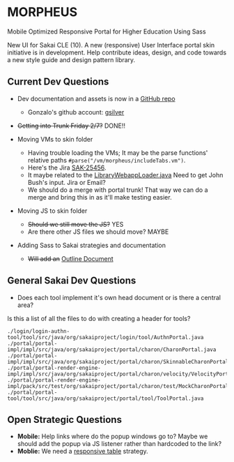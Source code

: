 # MORPHEUS
Mobile Optimized Responsive Portal for Higher Education Using Sass

New UI for Sakai CLE (10). A new (responsive) User Interface portal skin initiative is in development. Help contribute ideas, design, and code towards a new style guide  and design pattern library.

## Current Dev Questions

* Dev documentation and assets is now in a [GitHub repo](https://github.com/alienresident/sakai-portal-assets)	
	* Gonzalo's github account: [gsilver](https://github.com/gsilver)
	 		
* ~~Getting into Trunk Friday 2/7?~~ DONE!!
   
* Moving VMs to skin folder
	* Having trouble loading the VMs; It may be the parse functions' relative paths `#parse("/vm/morpheus/includeTabs.vm")`.
	* Here's the Jira [SAK-25456](https://jira.sakaiproject.org/browse/SAK-25456). 
	* It maybe related to the [LibraryWebappLoader.java](http://source.sakaiproject.org/viewsvn/portal/trunk/portal-render-engine-impl/impl/src/java/org/sakaiproject/portal/charon/velocity/LibraryWebappLoader.java?view=markup&pathrev=133274) Need to get John Bush's input. Jira or Email?
	* We should do a merge with portal trunk! That way we can do a merge and bring this in as it'll make testing easier.
	
* Moving JS to skin folder
	* ~~Should we still move the JS?~~ YES   
	* Are there other JS files we should move? MAYBE
	
* Adding Sass to Sakai strategies and documentation
	* ~~Will add an~~ [Outline Document](https://github.com/alienresident/sakai-portal-assets/blob/master/documentation/Adding-Sass-to-Sakai.md)   
	
## General Sakai Dev Questions

* Does each tool implement it's own head document or is there a central area?  
 
Is this a list of all the files to do with creating a header for tools?

``` 
./login/login-authn-tool/tool/src/java/org/sakaiproject/login/tool/AuthnPortal.java
./portal/portal-impl/impl/src/java/org/sakaiproject/portal/charon/CharonPortal.java
./portal/portal-impl/impl/src/java/org/sakaiproject/portal/charon/SkinnableCharonPortal.java
./portal/portal-render-engine-impl/impl/src/java/org/sakaiproject/portal/charon/velocity/VelocityPortalRenderEngine.java
./portal/portal-render-engine-impl/pack/src/test/org/sakaiproject/portal/charon/test/MockCharonPortal.java
./portal/portal-tool/tool/src/java/org/sakaiproject/portal/tool/ToolPortal.java
``` 
  

## Open Strategic Questions
* __Mobile:__ Help links where do the popup windows go to? Maybe we should add the popup via JS listener rather than hardcoded to the link?
* __Moblie:__ We need a [responsive table](http://css-tricks.com/responsive-data-table-roundup/) strategy.

